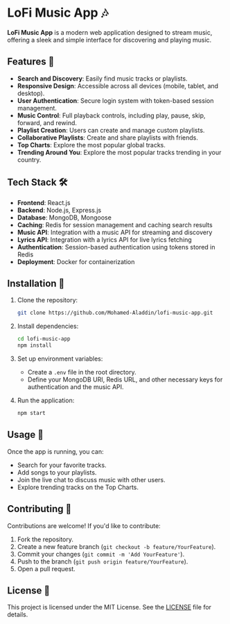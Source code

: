 
# LoFi Music App 🎶

**LoFi Music App** is a modern web application designed to stream music, offering a sleek and simple interface for discovering and playing music.

## Features 🚀

- **Search and Discovery**: Easily find music tracks or playlists.
- **Responsive Design**: Accessible across all devices (mobile, tablet, and desktop).
- **User Authentication**: Secure login system with token-based session management.
- **Music Control**: Full playback controls, including play, pause, skip, forward, and rewind.
- **Playlist Creation**: Users can create and manage custom playlists.
- **Collaborative Playlists**: Create and share playlists with friends.
- **Top Charts**: Explore the most popular global tracks.
- **Trending Around You**: Explore the most popular tracks trending in your country.

## Tech Stack 🛠

- **Frontend**: React.js
- **Backend**: Node.js, Express.js
- **Database**: MongoDB, Mongoose
- **Caching**: Redis for session management and caching search results
- **Music API**: Integration with a music API for streaming and discovery
- **Lyrics API**: Integration with a lyrics API for live lyrics fetching
- **Authentication**: Session-based authentication using tokens stored in Redis
- **Deployment**: Docker for containerization

## Installation 🔧

1. Clone the repository:
   ```bash
   git clone https://github.com/Mohamed-Aladdin/lofi-music-app.git
   ```

2. Install dependencies:
   ```bash
   cd lofi-music-app
   npm install
   ```

3. Set up environment variables:
   - Create a `.env` file in the root directory.
   - Define your MongoDB URI, Redis URL, and other necessary keys for authentication and the music API.

4. Run the application:
   ```bash
   npm start
   ```

## Usage 📖

Once the app is running, you can:
- Search for your favorite tracks.
- Add songs to your playlists.
- Join the live chat to discuss music with other users.
- Explore trending tracks on the Top Charts.

## Contributing 🤝

Contributions are welcome! If you'd like to contribute:
1. Fork the repository.
2. Create a new feature branch (`git checkout -b feature/YourFeature`).
3. Commit your changes (`git commit -m 'Add YourFeature'`).
4. Push to the branch (`git push origin feature/YourFeature`).
5. Open a pull request.

## License 📄

This project is licensed under the MIT License. See the [LICENSE](LICENSE) file for details.
